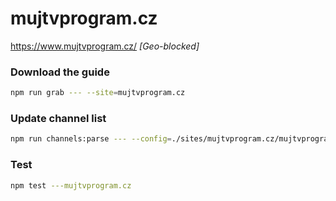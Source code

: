 # mujtvprogram.cz

https://www.mujtvprogram.cz/ _[Geo-blocked]_

### Download the guide

```sh
npm run grab --- --site=mujtvprogram.cz
```

### Update channel list

```sh
npm run channels:parse --- --config=./sites/mujtvprogram.cz/mujtvprogram.cz.config.js --output=./sites/mujtvprogram.cz/mujtvprogram.cz.channels.xml
```

### Test

```sh
npm test ---mujtvprogram.cz
```
